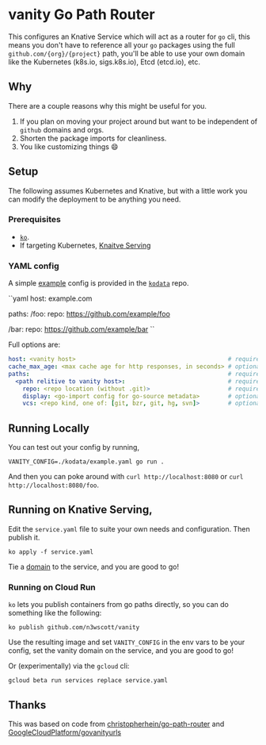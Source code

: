 # vanity Go Path Router

This configures an Knative Service which will act as a router for `go` cli, this
means you don't have to reference all your `go` packages using the full
`github.com/{org}/{project}` path, you'll be able to use your own domain like
the Kubernetes (k8s.io, sigs.k8s.io), Etcd (etcd.io), etc.

## Why

There are a couple reasons why this might be useful for you.

1. If you plan on moving your project around but want to be independent of
   `github` domains and orgs.
2. Shorten the package imports for cleanliness.
3. You like customizing things :smile:

## Setup

The following assumes Kubernetes and Knative, but with a little work you can
modify the deployment to be anything you need.

### Prerequisites

- [`ko`](https://github.com/google/ko).
- If targeting Kubernetes, [Knaitve Serving](https://knative.dev/docs/serving)

### YAML config

A simple [example](./kodata/example.yaml) config is provided in the
[`kodata`](https://github.com/google/ko#including-static-assets) repo.

``yaml host: example.com

paths: /foo: repo: https://github.com/example/foo

/bar: repo: https://github.com/example/bar ``

Full options are:

```yaml
host: <vanity host>                                           # required
cache_max_age: <max cache age for http responses, in seconds> # optional, defaults to 24 hours
paths:                                                        # required
  <path relitive to vanity host>:                             # required
    repo: <repo location (without .git)>                      # required
    display: <go-import config for go-source metadata>        # optional
    vcs: <repo kind, one of: [git, bzr, git, hg, svn]>        # optional
```

## Running Locally

You can test out your config by running,

```shell script
VANITY_CONFIG=./kodata/example.yaml go run .
```

And then you can poke around with `curl http://localhost:8080` or
`curl http://localhost:8080/foo`.

## Running on Knative Serving,

Edit the `service.yaml` file to suite your own needs and configuration. Then
publish it.

```shell script
ko apply -f service.yaml
```

Tie a [domain](https://knative.dev/docs/) to the service, and you are good to
go!

### Running on Cloud Run

`ko` lets you publish containers from go paths directly, so you can do something
like the following:

```shell script
ko publish github.com/n3wscott/vanity
```

Use the resulting image and set `VANITY_CONFIG` in the env vars to be your
config, set the vanity domain on the service, and you are good to go!

Or (experimentally) via the `gcloud` cli:

```shell script
gcloud beta run services replace service.yaml
```

## Thanks

This was based on code from
[christopherhein/go-path-router](https://github.com/christopherhein/go-path-router)
and
[GoogleCloudPlatform/govanityurls](https://github.com/GoogleCloudPlatform/govanityurls)
